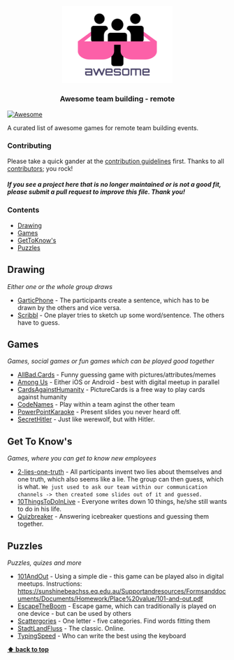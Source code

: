 <br />
<p align="center">
  <a href="https://github.com/strobsi/awesome-team-building">
    <img src="./media/logo.svg" alt="Logo" width="50%" height="auto">
  </a>

  <h3 align="center">Awesome team building - remote</h3>
</p>

[![Awesome](https://awesome.re/badge.svg)](https://awesome.re)

A curated list of awesome games for remote team building events.

### Contributing

Please take a quick gander at the [contribution guidelines](https://github.com/strobsi/awesome-team-building/blob/main/CONTRIBUTING.md) first. Thanks to all [contributors](https://github.com/strobsi/awesome-team-building/graphs/contributors); you rock!

#### _If you see a project here that is no longer maintained or is not a good fit, please submit a pull request to improve this file. Thank you!_

### Contents

- [Drawing](#drawing)
- [Games](#games)
- [GetToKnow's](#get-to-knows)
- [Puzzles](#puzzles)

## Drawing

_Either one or the whole group draws_

- [GarticPhone](https://garticphone.com/de) - The participants create a sentence, which has to be drawn by the others and vice versa.
- [Scribbl](https://skribbl.io/) - One player tries to sketch up some word/sentence. The others have to guess.

## Games

_Games, social games or fun games which can be played good together_

- [AllBad.Cards](https://allbad.cards/) - Funny guessing game with pictures/attributes/memes
- [Among Us](https://www.epicgames.com/store/de/p/among-us) - Either iOS or Android - best with digital meetup in parallel
- [CardsAgainstHumanity](https://picturecards.online/) - PictureCards is a free way to play cards against humanity
- [CodeNames](https://codenames.game/) - Play within a team aginst the other team
- [PowerPointKaraoke](https://kapopo.de/spielen.html) - Present slides you never heard off.
- [SecretHitler](https://secret-hitler.com/) - Just like werewolf, but with Hitler.

## Get To Know's

_Games, where you can get to know new employees_

- [2-lies-one-truth]() - All participants invent two lies about themselves and one truth, which also seems like a lie. The group can then guess, which is what. `We just used to ask our team within our communication channels -> then created some slides out of it and guessed.`
- [10ThingsToDoInLive]() - Everyone writes down 10 things, he/she still wants to do in his life.
- [Quizbreaker](https://quizbreaker.com) - Answering icebreaker questions and guessing them together.

## Puzzles

_Puzzles, quizes and more_

- [101AndOut](https://rolladie.net/) - Using a simple die - this game can be played also in digital meetups. Instructions: https://sunshinebeachss.eq.edu.au/Supportandresources/Formsanddocuments/Documents/Homework/Place%20value/101-and-out.pdf
- [EscapeTheBoom](https://escape-the-boom.com) - Escape game, which can traditionally is played on one device - but can be used by others
- [Scattergories](https://scattergoriesonline.net/) - One letter - five categories. Find words fitting them
- [StadtLandFluss](https://stadtlandfluss.cool) - The classic. Online.
- [TypingSpeed](https://typing-speed.net/) - Who can write the best using the keyboard

**[⬆ back to top](#contents)**
